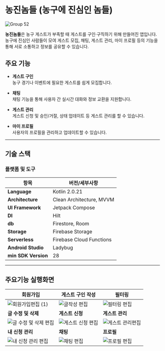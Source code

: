 # 농진놈들 (농구에 진심인 놈들)


![Group 52](https://github.com/user-attachments/assets/5be3e61a-5617-4d7b-a153-73e5ff00d9ca)

**농진놈들**은 농구 게스트가 부족할 때 게스트를 구인·구직하기 위해 만들어진 앱입니다.  
농구에 진심인 사람들이 모여 게스트 모집, 채팅, 게스트 관리, 마이 프로필 등의 기능을 통해 서로 소통하고 정보를 공유할 수 있습니다.


## 주요 기능

- **게스트 구인**  
  농구 경기나 이벤트에 필요한 게스트를 쉽게 모집합니다.
  
- **채팅**  
  채팅 기능을 통해 사용자 간 실시간 대화와 정보 교환을 지원합니다.
  
- **게스트 관리**  
  게스트 신청 및 승인/거절, 상태 업데이트 등 게스트 관리를 할 수 있습니다.
  
- **마이 프로필**  
  사용자의 프로필을 관리하고 업데이트할 수 있습니다.
---

## 기술 스택

### 플랫폼 및 도구

| 항목                        | 버전/세부사항                      |
|---------------------------|-----------------------------------|
| **Language**                | Kotlin 2.0.21                     |
| **Architecture**                | Clean Architecture, MVVM                    |
| **UI Framework**             | Jetpack Compose                   |
| **DI**          | Hilt                              |
| **db**    | Firestore, Room                         |
| **Storage**                | Firebase Storage                  |
| **Serverless**           | Firebase Cloud Functions          |
| **Android Studio**         | Ladybug                           |
| **min SDK Version**            | 28                                |

---

## 주요기능 실행화면
| 회원가입           | 게스트 구인 작성   | 필터링          |
| ------------------ | ------------------ | ------------------ |
|  ![회원가입편집 (1)](https://github.com/user-attachments/assets/500fc10a-f405-4481-ab58-a5ddf1b7003e) | ![글작성 편집](https://github.com/user-attachments/assets/b56c6419-4740-4a9a-98ae-fdec90e6017f)| ![필터링 편집](https://github.com/user-attachments/assets/008a863f-2814-4d0b-9869-04ae9b3d9290)|
| **글 수정 및 삭제**           | **게스트 신청**   | **게스트 관리**          |
| ![글 수정 및 삭제 편집](https://github.com/user-attachments/assets/b9970967-de6c-4758-983d-6c009898ff0d) | ![게스트 신청 편집](https://github.com/user-attachments/assets/70588126-9a9a-495d-b4dd-a286bf9d88c5)| ![게스트 관리편집](https://github.com/user-attachments/assets/d2ae5098-734c-47ed-a644-c4b929a653f7)|
| **내 신청 관리**           | **채팅**   | **프로필**          |
| ![내 신청 관리 편집](https://github.com/user-attachments/assets/abd4215e-6228-4feb-91dc-25de64ffbbd5)|![채팅 편집](https://github.com/user-attachments/assets/95b36d40-af37-4562-bbfb-59bf090c609a)| ![프로필 편집](https://github.com/user-attachments/assets/c49e5214-442c-4037-a9c2-d64dd46b0dac)
 

